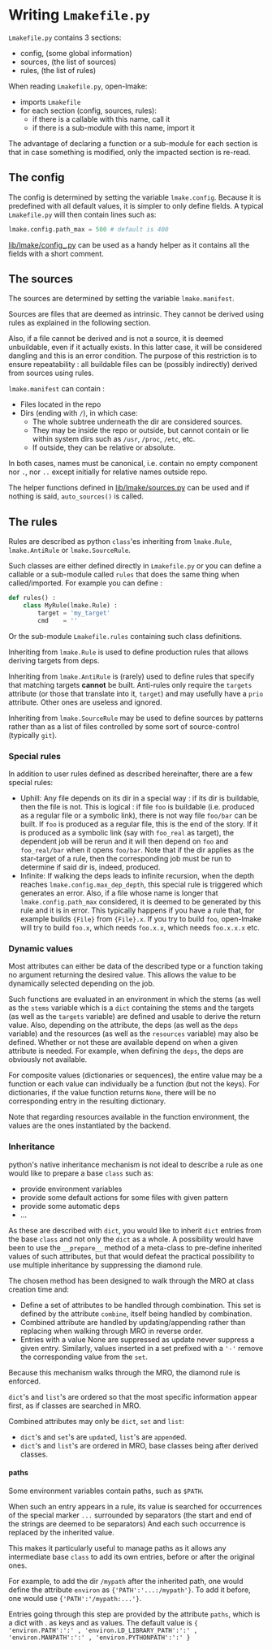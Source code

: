 <!-- This file is part of the open-lmake distribution (git@github.com:cesar-douady/open-lmake.git)-->
<!-- Copyright (c) 2023-2025 Doliam-->
<!-- This program is free software: you can redistribute/modify under the terms of the GPL-v3 (https://www.gnu.org/licenses/gpl-3.0.html).-->
<!-- This program is distributed WITHOUT ANY WARRANTY, without even the implied warranty of MERCHANTABILITY or FITNESS FOR A PARTICULAR PURPOSE.-->

# Writing `Lmakefile.py`

`Lmakefile.py` contains 3 sections:

- config, (some global information)
- sources, (the list of sources)
- rules, (the list of rules)

When reading `Lmakefile.py`, open-lmake:

- imports `Lmakefile`
- for each section (config, sources, rules):
	- if there is a callable with this name, call it
	- if there is a sub-module with this name, import it

The advantage of declaring a function or a sub-module for each section is that in case something is modified, only the impacted section is re-read.

## The config

The config is determined by setting the variable `lmake.config`.
Because it is predefined with all default values, it is simpler to only define fields.
A typical `Lmakefile.py` will then contain lines such as:

``` python
lmake.config.path_max = 500 # default is 400
```

[lib/lmake/config_.py](../../lib/lmake/config_.py) can be used as a handy helper as it contains all the fields with a short comment.

## The sources

The sources are determined by setting the variable `lmake.manifest`.

Sources are files that are deemed as intrinsic.
They cannot be derived using rules as explained in the following section.

Also, if a file cannot be derived and is not a source, it is deemed unbuildable, even if it actually exists.
In this latter case, it will be considered dangling and this is an error condition.
The purpose of this restriction is to ensure repeatability : all buildable files can be (possibly indirectly) derived from sources using rules.

`lmake.manifest` can contain :

- Files located in the repo
- Dirs (ending with `/`), in which case:
	- The whole subtree underneath the dir are considered sources.
	- They may be inside the repo or outside, but cannot contain or lie within system dirs such as `/usr`, `/proc`, `/etc`, etc.
	- If outside, they can be relative or absolute.

In both cases, names must be canonical, i.e. contain no empty component nor `.`, nor `..` except initially for relative names outside repo.

The helper functions defined in [lib/lmake/sources.py](../../lib/lmake/sources.py) can be used and if nothing is said, `auto_sources()` is called.

## The rules

Rules are described as python `class`'es inheriting from `lmake.Rule`, `lmake.AntiRule` or `lmake.SourceRule`.

Such classes are either defined directly in `Lmakefile.py` or you can define a callable or a sub-module called `rules` that does the same thing when called/imported.
For example you can define :

```python
def rules() :
	class MyRule(lmake.Rule) :
		target = 'my_target'
		cmd    = ''
```

Or the sub-module `Lmakefile.rules` containing such class definitions.

Inheriting from `lmake.Rule` is used to define production rules that allows deriving targets from deps.

Inheriting from `lmake.AntiRule` is (rarely) used to define rules that specify that matching targets **cannot** be built.
Anti-rules only require the `targets` attribute (or those that translate into it, `target`) and may usefully have a `prio` attribute.
Other ones are useless and ignored.

Inheriting from `lmake.SourceRule` may be used to define sources by patterns rather than as a list of files controlled by some sort of source-control (typically `git`).

### Special rules

In addition to user rules defined as described hereinafter, there are a few special rules:

- Uphill:
  Any file depends on its dir in a special way : if its dir is buildable, then the file is not.
  This is logical : if file `foo` is buildable (i.e. produced as a regular file or a symbolic link), there is not way file `foo/bar` can be built.
  If `foo` is produced as a regular file, this is the end of the story.
  If it is produced as a symbolic link (say with `foo_real` as target), the dependent job will be rerun and it will then depend on `foo` and `foo_real/bar` when it opens `foo/bar`.
  Note that if the dir applies as the star-target of a rule, then the corresponding job must be run to determine if said dir is, indeed, produced.
- Infinite:
  If walking the deps leads to infinite recursion, when the depth reaches `lmake.config.max_dep_depth`, this special rule is triggered which generates an error.
  Also, if a file whose name is longer that `lmake.config.path_max` considered, it is deemed to be generated by this rule and it is in error.
  This typically happens if you have a rule that, for example builds `{File}` from `{File}.x`.
  If you try to build `foo`, open-lmake will try to build `foo.x`, which needs `foo.x.x`, which needs `foo.x.x.x` etc.

### Dynamic values

Most attributes can either be data of the described type or a function taking no argument returning the desired value.
This allows the value to be dynamically selected depending on the job.

Such functions are evaluated in an environment in which the stems (as well as the `stems` variable which is a `dict` containing the stems
and the targets (as well as the `targets` variable) are defined and usable to derive the return value.
Also, depending on the attribute, the deps (as well as the `deps` variable) and the resources (as well as the `resources` variable) may also be defined.
Whether or not these are available depend on when a given attribute is needed.
For example, when defining the `deps`, the deps are obviously not available.

For composite values (dictionaries or sequences), the entire value may be a function or each value can individually be a function (but not the keys).
For dictionaries, if the value function returns `None`, there will be no corresponding entry in the resulting dictionary.

Note that regarding resources available in the function environment, the values are the ones instantiated by the backend.

### Inheritance

python's native inheritance mechanism is not ideal to describe a rule as one would like to prepare a base `class` such as:

- provide environment variables
- provide some default actions for some files with given pattern
- provide some automatic deps
- ...

As these are described with `dict`, you would like to inherit `dict` entries from the base `class` and not only the `dict` as a whole.
A possibility would have been to use the `__prepare__` method of a meta-class to pre-define inherited values of such attributes,
but that would defeat the practical possibility to use multiple inheritance by suppressing the diamond rule.

The chosen method has been designed to walk through the MRO at class creation time and:

- Define a set of attributes to be handled through combination. This set is defined by the attribute `combine`, itself being handled by combination.
- Combined attribute are handled by updating/appending rather than replacing when walking through MRO in reverse order.
- Entries with a value None are suppressed as update never suppress a given entry.
  Similarly, values inserted in a set prefixed with a `'-'` remove the corresponding value from the `set`.

Because this mechanism walks through the MRO, the diamond rule is enforced.

`dict`'s and `list`'s are ordered so that the most specific information appear first, as if classes are searched in MRO.

Combined attributes may only be `dict`, `set` and `list`:

- `dict`'s and `set`'s are `update`d, `list`'s are `append`ed.
- `dict`'s and `list`'s are ordered in MRO, base classes being after derived classes.

#### paths

Some environment variables contain paths, such as `$PATH`.

When such an entry appears in a rule, its value is searched for occurrences of the special marker `...` surrounded by separators (the start and end of the strings are deemed to be separators)
And each such occurrence is replaced by the inherited value.

This makes it particularly useful to manage paths as it allows any intermediate base `class` to add its own entries, before or after the original ones.

For example, to add the dir `/mypath` after the inherited path, one would define the attribute `environ` as `{'PATH':'...:/mypath'}`.
To add it before, one would use `{'PATH':'/mypath:...'}`.

Entries going through this step are provided by the attribute `paths`, which is a dict with <attribute>.<key> as keys and <separator> as values.
The default value is `{ 'environ.PATH':':' , 'environ.LD_LIBRARY_PATH':':' , 'environ.MANPATH':':' , 'environ.PYTHONPATH':':' }`
